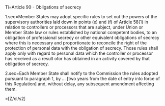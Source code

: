 Ti=Article 90 - Obligations of secrecy

1.sec=Member States may adopt specific rules to set out the powers of the supervisory authorities laid down in points (e) and (f) of Article 58(1) in relation to controllers or processors that are subject, under Union or Member State law or rules established by national competent bodies, to an obligation of professional secrecy or other equivalent obligations of secrecy where this is necessary and proportionate to reconcile the right of the protection of personal data with the obligation of secrecy. Those rules shall apply only with regard to personal data which the controller or processor has received as a result ofor has obtained in an activity covered by that obligation of secrecy.

2.sec=Each Member State shall notify to the Commission the rules adopted pursuant to paragraph 1, by … [two years from the date of entry into force of this Regulation] and, without delay, any subsequent amendment affecting them.

=[Z/ol/s2]
